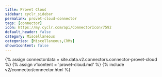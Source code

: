 ```yaml
---
title: Provet Cloud
sidebar: cyclr_sidebar
permalink: provet-cloud-connector
tags: [connector]
icon: https://my.cyclr.com/api/ConnectorIcon/7592
default_header: false
category: Miscellaneous
categories: [Miscellaneous,CRMs]
showv1content: false
---
```

{% assign connectordata = site.data.v2.connectors.connector-provet-cloud %}
{% assign v1content = 'provet-cloud.md' %}
{% include v2/connector/connector.html %}	